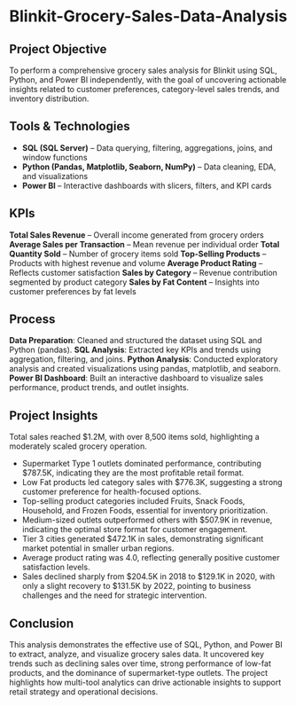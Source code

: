 # Blinkit-Grocery-Sales-Data-Analysis
## Project Objective
To perform a comprehensive grocery sales analysis for Blinkit using SQL, Python, and Power BI independently, with the goal of uncovering actionable insights related to customer preferences, category-level sales trends, and inventory distribution.
## Tools & Technologies
- **SQL (SQL Server)** – Data querying, filtering, aggregations, joins, and window functions  
- **Python (Pandas, Matplotlib, Seaborn, NumPy)** – Data cleaning, EDA, and visualizations  
- **Power BI** – Interactive dashboards with slicers, filters, and KPI cards
## KPIs
**Total Sales Revenue** – Overall income generated from grocery orders
**Average Sales per Transaction** – Mean revenue per individual order
**Total Quantity Sold** – Number of grocery items sold
**Top-Selling Products** – Products with highest revenue and volume
**Average Product Rating** – Reflects customer satisfaction
**Sales by Category** – Revenue contribution segmented by product category
**Sales by Fat Content** – Insights into customer preferences by fat levels
## Process
**Data Preparation**: Cleaned and structured the dataset using SQL and Python (pandas).
**SQL Analysis**: Extracted key KPIs and trends using aggregation, filtering, and joins.
**Python Analysis**: Conducted exploratory analysis and created visualizations using pandas, matplotlib, and seaborn.
**Power BI Dashboard**: Built an interactive dashboard to visualize sales performance, product trends, and outlet insights.
## Project Insights
Total sales reached $1.2M, with over 8,500 items sold, highlighting a moderately scaled grocery operation.
- Supermarket Type 1 outlets dominated performance, contributing $787.5K, indicating they are the most profitable retail format.
- Low Fat products led category sales with $776.3K, suggesting a strong customer preference for health-focused options.
- Top-selling product categories included Fruits, Snack Foods, Household, and Frozen Foods, essential for inventory prioritization.
- Medium-sized outlets outperformed others with $507.9K in revenue, indicating the optimal store format for customer engagement.
- Tier 3 cities generated $472.1K in sales, demonstrating significant market potential in smaller urban regions.
- Average product rating was 4.0, reflecting generally positive customer satisfaction levels.
- Sales declined sharply from $204.5K in 2018 to $129.1K in 2020, with only a slight recovery to $131.5K by 2022, pointing to business challenges and the need for strategic intervention.
## Conclusion
 This analysis demonstrates the effective use of SQL, Python, and Power BI to extract, analyze, and visualize grocery sales data. It uncovered key trends such as declining sales over time, strong performance of low-fat products, and the dominance of supermarket-type outlets. The project highlights how multi-tool analytics can drive actionable insights to support retail strategy and operational decisions.







